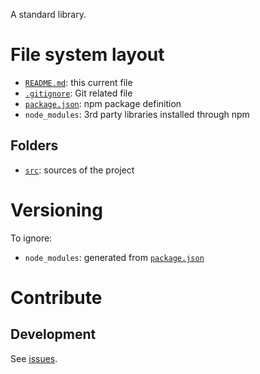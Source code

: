 A standard library.

# File system layout

* [`README.md`](./README.md): this current file
* [`.gitignore`](./.gitignore): Git related file
* [`package.json`](./package.json): npm package definition
* `node_modules`: 3rd party libraries installed through npm

## Folders

* [`src`](./): sources of the project

# Versioning

To ignore:

* `node_modules`: generated from [`package.json`](./package.json)

# Contribute

## Development

See [issues](https://github.com/ymeine/std/issues).
